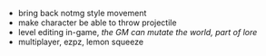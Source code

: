 - bring back notmg style movement
- make character be able to throw projectile
- level editing in-game, _the GM can mutate the world, part of lore_
- multiplayer, ezpz, lemon squeeze

